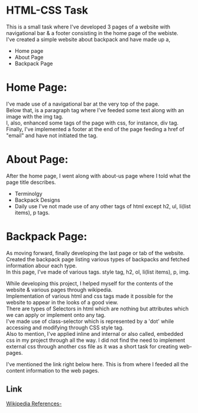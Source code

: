 # HTML-CSS Task

This is a small task where I've developed 3 pages of a website with navigational bar & a footer consisting in the home page of the webiste. <br>
I've created a simple website about backpack and have made up a, <br>
* Home page
* About Page
* Backpack Page

# Home Page:

I've made use of a navigational bar at the very top of the page.<br>
Below that, is a paragraph tag where I've feeded some text along with an image with the img tag.<br>
I, also, enhanced some tags of the page with css, for instance, div tag.
Finally, I've implemented a footer at the end of the page feeding a href of "email" and have not initiated the tag.

# About Page:

After the home page, I went along with about-us page where I told what the page title describes.<br>
* Terminolgy
* Backpack Designs
* Daily use
I've not made use of any other tags of html except h2, ul, li(list items), p tags.
  
# Backpack Page:

As moving forward, finally developing the last page or tab of the website.<br>
Created the backpack page listing various types of backpacks and fetched information abour each type.<br>
In this page, I've made of various tags. style tag, h2, ol, li(list items), p, img.<br>

While developing this project, I helped myself for the contents of the website & various pages through wikipedia.<br>
Implementation of various html and css tags made it possible for the website to appear in the looks of a good view.<br>
There are types of Selectors in html which are nothing but attributes which we can apply or implement onto any tag.<br>
I've made use of class-selector which is represented by a 'dot' while accessing and modifying through CSS style tag.<br>
Also to mention, I've applied inline and internal or also called, embedded css in my project through all the way. I did not find the need to implement external css through
another css file as it was a short task for creating web-pages.

I've mentioned the link right below here. This is from where I feeded all the content information to the web pages. 

## Link 
[Wikipedia References-](https://en.wikipedia.org/wiki/Backpack)



